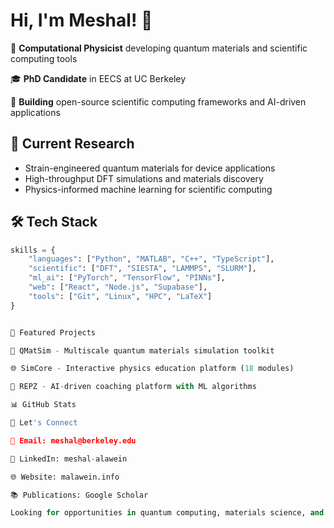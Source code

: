 # Hi, I'm Meshal! 👋

🔬 **Computational Physicist** developing quantum materials and scientific computing tools

🎓 **PhD Candidate** in EECS at UC Berkeley  

🚀 **Building** open-source scientific computing frameworks and AI-driven applications

## 🔭 Current Research
- Strain-engineered quantum materials for device applications
- High-throughput DFT simulations and materials discovery
- Physics-informed machine learning for scientific computing

## 🛠️ Tech Stack
```python
skills = {
    "languages": ["Python", "MATLAB", "C++", "TypeScript"],
    "scientific": ["DFT", "SIESTA", "LAMMPS", "SLURM"],
    "ml_ai": ["PyTorch", "TensorFlow", "PINNs"],
    "web": ["React", "Node.js", "Supabase"],
    "tools": ["Git", "Linux", "HPC", "LaTeX"]
}


🌟 Featured Projects

🧮 QMatSim - Multiscale quantum materials simulation toolkit

🌐 SimCore - Interactive physics education platform (18 modules)

💪 REPZ - AI-driven coaching platform with ML algorithms

📊 GitHub Stats

🤝 Let's Connect

📧 Email: meshal@berkeley.edu

💼 LinkedIn: meshal-alawein

🌐 Website: malawein.info

📚 Publications: Google Scholar

Looking for opportunities in quantum computing, materials science, and scientific ML!
